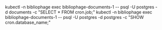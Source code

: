 kubectl -n bibliophage exec bibliophage-documents-1 -- psql -U postgres -d documents -c "SELECT * FROM cron.job;"
kubectl -n bibliophage exec bibliophage-documents-1 -- psql -U postgres -d postgres -c "SHOW cron.database_name;"
